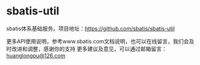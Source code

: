 # sbatis-util
sbatis体系基础服务。项目地址：https://github.com/sbatis/sbatis-util

更多API使用说明，参考www.sbatis.com文档说明，也可以在线留言，我们会及时改进和调整，感谢你的支持
更多建议及意见，可以通过邮箱留言：huanglongpu@126.com
